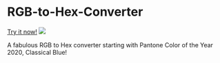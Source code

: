 # RGB-to-Hex-Converter
[Try it now!](https://carrot7712.github.io/RGB-to-Hex-Converter/)
![](https://i.imgur.com/Q0V6HE2.png)


A fabulous RGB to Hex converter starting with Pantone Color of the Year 2020, Classical Blue!

